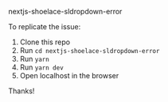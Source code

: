nextjs-shoelace-sldropdown-error

To replicate the issue:

1. Clone this repo
2. Run `cd nextjs-shoelace-sldropdown-error`
3. Run `yarn`
4. Run `yarn dev`
5. Open localhost in the browser

Thanks!
